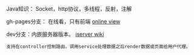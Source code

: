 
Java知识： Socket，http协议，多线程，反射，注解 




gh-pages分支： 在线看，只有前端 [online view](http://zizih.github.com/stayreal)


dev分支：内嵌服务器版本。 [iserver wiki](http://github.com/zizih/stayreal/wiki/iserver)


    支持在controller控制路由，调用service处理数据之后render数据或页面给用户代理。
